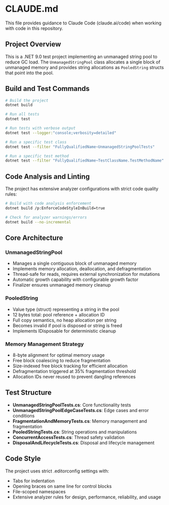 # CLAUDE.md

This file provides guidance to Claude Code (claude.ai/code) when working with code in this repository.

## Project Overview

This is a .NET 9.0 test project implementing an unmanaged string pool to reduce GC load. The `UnmanagedStringPool` class allocates a single block of unmanaged memory and provides string allocations as `PooledString` structs that point into the pool.

## Build and Test Commands

```bash
# Build the project
dotnet build

# Run all tests
dotnet test

# Run tests with verbose output
dotnet test --logger:"console;verbosity=detailed"

# Run a specific test class
dotnet test --filter "FullyQualifiedName~UnmanagedStringPoolTests"

# Run a specific test method
dotnet test --filter "FullyQualifiedName~TestClassName.TestMethodName"
```

## Code Analysis and Linting

The project has extensive analyzer configurations with strict code quality rules:

```bash
# Build with code analysis enforcement
dotnet build /p:EnforceCodeStyleInBuild=true

# Check for analyzer warnings/errors
dotnet build --no-incremental
```

## Core Architecture

### UnmanagedStringPool
- Manages a single contiguous block of unmanaged memory
- Implements memory allocation, deallocation, and defragmentation
- Thread-safe for reads, requires external synchronization for mutations
- Automatic growth capability with configurable growth factor
- Finalizer ensures unmanaged memory cleanup

### PooledString
- Value type (struct) representing a string in the pool
- 12 bytes total: pool reference + allocation ID
- Full copy semantics, no heap allocation per string
- Becomes invalid if pool is disposed or string is freed
- Implements IDisposable for deterministic cleanup

### Memory Management Strategy
- 8-byte alignment for optimal memory usage
- Free block coalescing to reduce fragmentation
- Size-indexed free block tracking for efficient allocation
- Defragmentation triggered at 35% fragmentation threshold
- Allocation IDs never reused to prevent dangling references

## Test Structure

- **UnmanagedStringPoolTests.cs**: Core functionality tests
- **UnmanagedStringPoolEdgeCaseTests.cs**: Edge cases and error conditions
- **FragmentationAndMemoryTests.cs**: Memory management and fragmentation
- **PooledStringTests.cs**: String operations and manipulations
- **ConcurrentAccessTests.cs**: Thread safety validation
- **DisposalAndLifecycleTests.cs**: Disposal and lifecycle management

## Code Style

The project uses strict .editorconfig settings with:
- Tabs for indentation
- Opening braces on same line for control blocks
- File-scoped namespaces
- Extensive analyzer rules for design, performance, reliability, and usage